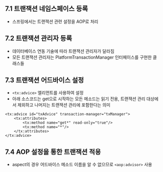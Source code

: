 ## 7.1 트랜잭션 네임스페이스 등록
- 스프링에서는 트랜잭션 관련 설정을 AOP로 처리

## 7.2 트랜잭션 관리자 등록
- 데이터베이스 연동 기술에 따라 트랜잭션 관리자가 달라짐
- 모든 트랜잭션 관리자는 PlatformTransactionManager 인터페이스를 구현한 클래스들

## 7.3 트랜잭션 어드바이스 설정
- `<tx:advice>` 엘리먼트를 사용하여 설정
- 아래 소스코드는 get으로 시작하는 모든 메소드는 읽기 전용, 트랜잭션 관리 대상에서 제외하고 나머지는 트랜잭션 관리에 포함한다는 의미
```
<tx:advice id="txAdvice" transaction-manager="txManager">
    <tx:attributes>
        <tx:method name="get*" read-only="true"/>
        <tx:method name="*"/>
    </tx:attributes>	
</tx:advice>
```

## 7.4 AOP 설정을 통한 트랜잭션 적용
- aspect의 경우 어드바이스 메소드 이름을 알 수 없으므로 `<aop:advisor>` 사용